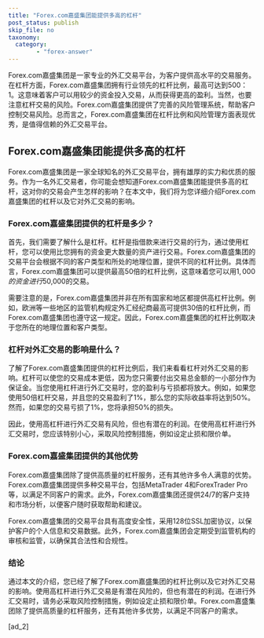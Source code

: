 ```yaml
---
title: "Forex.com嘉盛集团能提供多高的杠杆"
post_status: publish
skip_file: no
taxonomy:
  category:
        - "forex-answer"
---
```


Forex.com嘉盛集团是一家专业的外汇交易平台，为客户提供高水平的交易服务。在杠杆方面，Forex.com嘉盛集团拥有行业领先的杠杆比例，最高可达到500：1。这意味着客户可以用较少的资金投入交易，从而获得更高的盈利。当然，也要注意杠杆交易的风险。Forex.com嘉盛集团提供了完善的风险管理系统，帮助客户控制交易风险。总而言之，Forex.com嘉盛集团在杠杆比例和风险管理方面表现优秀，是值得信赖的外汇交易平台。

## Forex.com嘉盛集团能提供多高的杠杆

Forex.com嘉盛集团是一家全球知名的外汇交易平台，拥有雄厚的实力和优质的服务。作为一名外汇交易者，你可能会想知道Forex.com嘉盛集团能提供多高的杠杆，这对你的交易会产生怎样的影响？在本文中，我们将为您详细介绍Forex.com嘉盛集团的杠杆以及它对外汇交易的影响。

### Forex.com嘉盛集团提供的杠杆是多少？

首先，我们需要了解什么是杠杆。杠杆是指借款来进行交易的行为，通过使用杠杆，您可以使用比您拥有的资金更大数量的资产进行交易。Forex.com嘉盛集团的交易平台会根据不同的客户类型和所处的地理位置，提供不同的杠杆比例。具体而言，Forex.com嘉盛集团可以提供最高50倍的杠杆比例，这意味着您可以用$1,000的资金进行$50,000的交易。

需要注意的是，Forex.com嘉盛集团并非在所有国家和地区都提供高杠杆比例。例如，欧洲等一些地区的监管机构规定外汇经纪商最高可提供30倍的杠杆比例，而Forex.com嘉盛集团也遵守这一规定。因此，Forex.com嘉盛集团的杠杆比例取决于您所在的地理位置和客户类型。

### 杠杆对外汇交易的影响是什么？

了解了Forex.com嘉盛集团提供的杠杆比例后，我们来看看杠杆对外汇交易的影响。杠杆可以使您的交易成本更低，因为您只需要付出交易总金额的一小部分作为保证金。当您使用杠杆进行外汇交易时，您的盈利与亏损都将放大。例如，如果您使用50倍杠杆交易，并且您的交易盈利了1%，那么您的实际收益率将达到50%。然而，如果您的交易亏损了1%，您将承担50%的损失。

因此，使用高杠杆进行外汇交易有风险，但也有潜在的利润。在使用高杠杆进行外汇交易时，您应该特别小心，采取风险控制措施，例如设定止损和限价单。

### Forex.com嘉盛集团提供的其他优势

Forex.com嘉盛集团除了提供高质量的杠杆服务，还有其他许多令人满意的优势。Forex.com嘉盛集团提供多种交易平台，包括MetaTrader 4和ForexTrader Pro等，以满足不同客户的需求。此外，Forex.com嘉盛集团还提供24/7的客户支持和市场分析，以便客户随时获取帮助和建议。

Forex.com嘉盛集团的交易平台具有高度安全性，采用128位SSL加密协议，以保护客户的个人信息和交易数据。此外，Forex.com嘉盛集团会定期受到监管机构的审核和监管，以确保其合法性和合规性。

### 结论

通过本文的介绍，您已经了解了Forex.com嘉盛集团的杠杆比例以及它对外汇交易的影响。使用高杠杆进行外汇交易是有潜在风险的，但也有潜在的利润。在进行外汇交易时，请务必采取风险控制措施，例如设定止损和限价单。Forex.com嘉盛集团除了提供高质量的杠杆服务，还有其他许多优势，以满足不同客户的需求。

\[ad\_2\]
